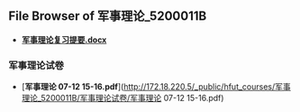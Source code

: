 ## File Browser of 军事理论_5200011B

- [**军事理论复习提要.docx**](http://172.18.220.5/_public/hfut_courses/军事理论_5200011B/军事理论复习提要.docx)

### 军事理论试卷

- [**军事理论 07-12 15-16.pdf**](http://172.18.220.5/_public/hfut_courses/军事理论_5200011B/军事理论试卷/军事理论 07-12 15-16.pdf)
